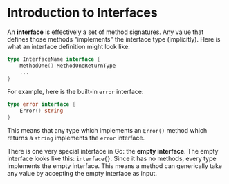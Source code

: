 # Introduction to Interfaces

An **interface** is effectively a set of method signatures.
Any value that defines those methods "implements" the interface type (implicitly).
Here is what an interface definition might look like:

```go
type InterfaceName interface {
    MethodOne() MethodOneReturnType
    ...
}
```

For example, here is the built-in `error` interface:

```go
type error interface {
    Error() string
}
```

This means that any type which implements an `Error()` method which returns a `string` implements the `error` interface.

There is one very special interface in Go: the **empty interface**.
The empty interface looks like this: `interface{}`.
Since it has no methods, every type implements the empty interface.
This means a method can generically take any value by accepting the empty interface as input.
